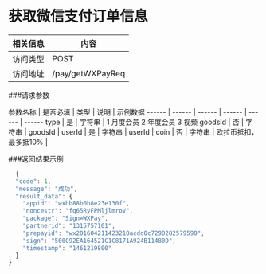 
# 获取微信支付订单信息
 相关信息 | 内容
 ------ | ------
 访问类型 | POST
 访问地址 | /pay/getWXPayReq

###请求参数

 参数名称 | 是否必填 | 类型 | 说明 | 示例数据
 ------ | ------ | ------ | ------ | ------ | ------
 type | 是 | 字符串 | 1 月度会员 2 年度会员 3 视频
 goodsId | 否 | 字符串 | goodsId |
 userId | 是 | 字符串 | userId |
 coin | 否 | 字符串 | 欧拉币抵扣，最多抵10% |

###返回结果示例

```javascript
  {
  "code": 1,
  "message": "成功",
  "result_data": {
    "appid": "wxbb88b0b8e23e130f",
    "noncestr": "fq65RyFPMljlmroV",
    "package": "Sign=WXPay",
    "partnerid": "1315757101",
    "prepayid": "wx201604211423210acdd0c7290282579590",
    "sign": "500C92EA164521C1C8171A924B11480D",
    "timestamp": "1461219800"
  }
}


```
